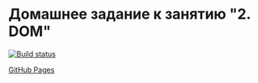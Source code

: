 # Домашнее задание к занятию "2. DOM"

[![Build status](https://ci.appveyor.com/api/projects/status/fhch1c9qgx2f25cd?svg=true)](https://ci.appveyor.com/project/edelsid/dom-events)

[GitHub Pages](https://edelsid.github.io/dom-events/)
